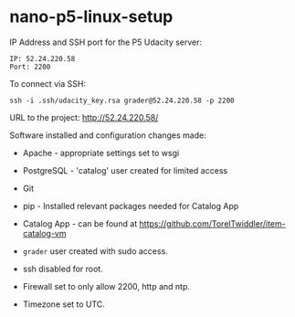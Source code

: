 # nano-p5-linux-setup

IP Address and SSH port for the P5 Udacity server:

    IP: 52.24.220.58
    Port: 2200

To connect via SSH:

    ssh -i .ssh/udacity_key.rsa grader@52.24.220.58 -p 2200

URL to the project:
    http://52.24.220.58/

Software installed and configuration changes made:

- Apache - appropriate settings set to wsgi
- PostgreSQL - 'catalog' user created for limited access
- Git
- pip - Installed relevant packages needed for Catalog App
- Catalog App - can be found at https://github.com/TorelTwiddler/item-catalog-vm

- `grader` user created with sudo access.
- ssh disabled for root.
- Firewall set to only allow 2200, http and ntp.
- Timezone set to UTC.
